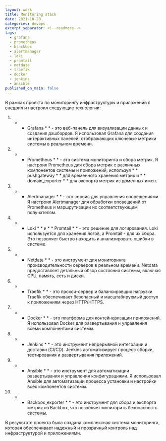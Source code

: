 ```yaml
---
layout: work
title: Monitoring stack
date: 2021-10-20
categories: devops
excerpt_separator: <!--readmore-->
tags:
  - grafana
  - prometheus
  - blackbox
  - alertmanager
  - loki
  - promtail
  - netdata
  - traefik
  - docker
  - jenkins
  - ansible
published_on_main: false
---
```


В рамках проекта по мониторингу инфраструктуры и приложений я внедрил и настроил следующие технологии:

1.  *  * Grafana *  *  - это веб-панель для визуализации данных и создания дашбордов. Я использовал Grafana для создания интерактивных панелей, отображающих ключевые метрики системы в реальном времени.

2.  *  * Prometheus *  *  - это система мониторинга и сбора метрик. Я настроил Prometheus для сбора метрик с различных компонентов системы и приложений, используя  *  * pushgateway *  *  для временного хранения метрик и  *  * domain_exporter *  *  для экспорта метрик из доменных имен.

3.  *  * Alertmanager *  *  - это сервис для управления оповещениями. Я настроил Alertmanager для обработки оповещений от Prometheus и маршрутизации их соответствующим получателям.

4.  *  * Loki *  *  и  *  * Promtail *  *  - это решение для логирования. Loki используется для хранения логов, а Promtail - для их сбора. Это позволяет быстро находить и анализировать ошибки в системе.

5.  *  * Netdata *  *  - это инструмент для мониторинга производительности серверов в реальном времени. Netdata предоставляет детальный обзор состояния системы, включая CPU, память, сеть и диски.

6.  *  * Traefik *  *  - это прокси-сервер и балансировщик нагрузки. Traefik обеспечивает безопасный и масштабируемый доступ к приложениям через HTTP/HTTPS.

7.  *  * Docker *  *  - это платформа для контейнеризации приложений. Я использовал Docker для развертывания и управления всеми компонентами системы.

8.  *  * Jenkins *  *  - это инструмент непрерывной интеграции и доставки (CI/CD). Jenkins автоматизирует процесс сборки, тестирования и развертывания приложений.

9.  *  * Ansible *  *  - это инструмент для автоматизации развертывания и управления конфигурациями. Я использовал Ansible для автоматизации процесса установки и настройки всех компонентов системы.

10.  *  * Backbox_exporter *  *  - это инструмент для сбора и экспорта метрик из Backbox, что позволяет мониторить безопасность системы.

В результате проекта была создана комплексная система мониторинга, которая обеспечивает надежный и прозрачный контроль над инфраструктурой и приложениями.